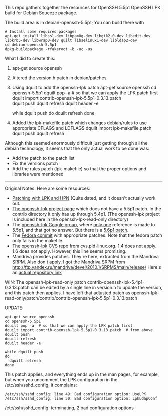 This repo gathers together the resources for OpenSSH 5.5p1 OpenSSH LPK
build for Debian Squeeze package.

The build area is in debian-openssh-5.5p1; You can build there with

    # Install some required packages
    apt-get install libssl-dev libpam0g-dev libgtk2.0-dev libedit-dev libkrb5-dev libwrap0-dev quilt libselinux1-dev libldap2-dev
    cd debian-openssh-5.5p1
    dpkg-buildpackage -rfakeroot -b -uc -us


What I did to create this:

1. apt-get source openssh
2. Altered the version.h patch in debian/patches
3. Using dquilt to add the openssh-lpk patch
    apt-get source openssh
    cd openssh-5.5p1
    dquilt pop -a  # so that we can apply the LPK patch first
    dquilt import contrib-openssh-lpk-5.5p1-0.3.13.patch  
    dquilt push
    dquilt refresh
    dquilt header -e

    while dquilt push
    do
      dquilt refresh
    done
4. Added the lpk-makefile.patch which changes debian/rules to use appropriate CFLAGS and LDFLAGS
   dquilt import lpk-makefile.patch
   dquilt push
   dquilt refresh


Although this seemed enormously difficult just getting through all the debian technology, it seems that the only actual work to be done was:

* Add the patch to the patch list
* Fix the versions patch
* Add the rules patch (lpk-makefile) so that the proper options and libraries were mentioned


--------------
Original Notes:
Here are some resources:

* [Patching with LPK and HPN](http://zecrazytux.net/articles/Sysadmin/OpenSSH_LPK+HPN.html) (Quite dated, and it doesn't actually work out.
* [The openssh-lpk project page](http://code.google.com/p/openssh-lpk/source/checkout) which does not have a 5.5p1 patch. In the contrib directory it only has up through 5.4p1. (The openssh-lpk project is included here in the openssh-lpk-read-only directory)
* The [openssh-lpk Google group](http://groups.google.com/group/openssh-lpk), where [only one](http://groups.google.com/group/openssh-lpk/t/25af025dfad1da2d) reference is made to 5.5p1, and that got no answer. But there is a [5.6p1 patch](http://groups.google.com/group/openssh-lpk/t/94526e83898deda9).
* The [Fedora commit](http://pkgs.fedoraproject.org/gitweb/?p=openssh.git;a=tree;h=ad92f9c7485c5bf66520453ca00ffbd5a9997dbb;hb=7818e56d625e05b7b3a727cb8784e4adbece4bbb) with appropriate patches. Note that the fedora patch only fails in the makefile.
* The [openssh-lpk CVS repo](http://cvs.pld-linux.org/cgi-bin/cvsweb.cgi/packages/openssh/openssh-lpk.patch) from cvs.pld-linux.org. 1.4 does not apply. 1.6 does not apply. However, this line seems promising.
* Mandriva provides patches. They're here, extracted from the Mandriva SRPM. Also don't apply. I got the Mandriva SRPM from http://ftp.yandex.ru/mandriva/devel/2010.1/SRPMS/main/release/ Here's an [actual repository link](http://ftp.yandex.ru/mandriva/devel/2010.1/SRPMS/main/release/openssh-5.5p1-2mdv2010.1.src.rpm)


WIN: The openssh-lpk-read-only patch contrib-openssh-lpk-5.4p1-0.3.13.patch can be edited by a single line in version.h to update the version, and this patch then applies. I have left that adjusted patch as openssh-lpk-read-only/patch/contrib/contrib-openssh-lpk-5.5p1-0.3.13.patch


UPDATE: 

    apt-get source openssh
    cd openssh-5.5p1
    dquilt pop -a  # so that we can apply the LPK patch first
    dquilt import contrib-openssh-lpk-5.5p1-0.3.13.patch  # from above
    dquilt push
    dquilt refresh
    dquilt header -e

    while dquilt push
    do
      dquilt refresh
    done

This patch applies, and everything ends up in the man pages, for example, but when you uncomment the LPK configuration in the /etc/ssh/sshd_config, it complains:

    /etc/ssh/sshd_config: line 49: Bad configuration option: UseLPK
    /etc/ssh/sshd_config: line 50: Bad configuration option: LpkLdapConf
/etc/ssh/sshd_config: terminating, 2 bad configuration options
